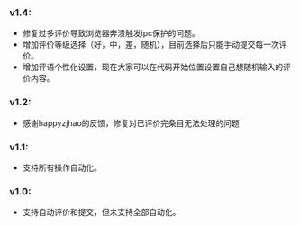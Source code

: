 ### v1.4:
* 修复过多评价导致浏览器奔溃触发ipc保护的问题。
* 增加评价等级选择（好，中，差，随机），目前选择后只能手动提交每一次评价。
* 增加评语个性化设置，现在大家可以在代码开始位置设置自己想随机输入的评价内容。

### v1.2:
* 感谢happyzjhao的反馈，修复对已评价完条目无法处理的问题
### v1.1:
* 支持所有操作自动化。
### v1.0:
* 支持自动评价和提交，但未支持全部自动化。